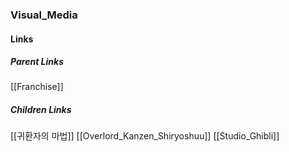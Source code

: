 ### Visual_Media
#### Links
##### Parent Links
[[Franchise]]
##### Children Links
[[귀환자의 마법]]
[[Overlord_Kanzen_Shiryoshuu]]
[[Studio_Ghibli]]
